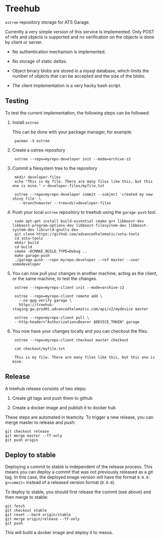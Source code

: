 # Treehub

`ostree` repository storage for ATS Garage.

Currently a very simple version of this service is implemented. Only
POST of refs and objects is supported and no verification on the
objects is done by client or server.

- No authentication mechanism is implemented.

- No storage of static deltas.

- Object binary blobs are stored in a mysql database, which limits the
  number of objects that can be accepted and the size of the blobs.

- The client implementation is a very hacky bash script.

## Testing

To test the current implementation, the following steps can be followed:

1. Install `ostree`

   This can be done with your package manager, for example:

        pacman -S ostree
  
2. Create a ostree repository

        ostree --repo=myrepo-developer init --mode=archive-z2
   
3. Commit a filesystem tree to the repository

        mkdir developer-files
        echo "This is my file. There are many files like this, but this one is mine." > developer-files/myfile.txt
    
        ostree --repo=myrepo-developer commit --subject 'created my new shiny file' \
          --branch=master --tree=dir=developer-files
        

4. Push your local `ostree` repository to treehub using the `garage-push` tool.

        sudo apt-get install build-essential cmake g++ libboost-dev libboost-program-options-dev libboost-filesystem-dev libboost-system-dev libcurl4-gnutls-dev
        git clone https://github.com/advancedtelematic/sota-tools
        cd sota-tools
        mkdir build
        cd build
        cmake -DCMAKE_BUILD_TYPE=Debug ..
        make garage-push
        ./garage-push --repo myrepo-developer --ref master --user somedeveloper

5. You can now pull your changes in another machine, acting as the
   client, or the same machine, to test the changes.
   
        ostree --repo=myrepo-client init --mode=archive-z2
   
        ostree --repo=myrepo-client remote add \
          --no-gpg-verify garage \
          https://treehub-staging.gw.prod01.advancedtelematic.com/api/v2/mydevice master
     
        ostree --repo=myrepo-client pull \
        --http-header="Authorization=Bearer $DEVICE_TOKEN" garage

6. You now have your changes locally and you can checkout the files:

        ostree --repo=myrepo-client checkout master checkout
   
        cat checkout/myfile.txt

        This is my file. There are many files like this, but this one is mine.


## Release

A treehub release consists of two steps:

1. Create git tags and push them to github

2. Create a docker image and publish it to docker hub

These steps are automated in teamcity. To trigger a new release, you
can merge master to release and push:

    git checkout release
    git merge master --ff-only
    git push origin
    
## Deploy to stable

Deploying a commit to stable is independent of the release
process. This means you can deploy a commit that was not previously
released as a git tag. In this case, the deployed image version will
have the format `0.0.0-g<commit>` instead of a released version format
(`0.0.0`).

To deploy to stable, you should first release the commit (see above)
and then merge to stable:

    git fetch
    git checkout stable
    git reset --hard origin/stable
    git merge origin/release --ff-only
    git push
    
This will build a docker image and deploy it to mesos.

